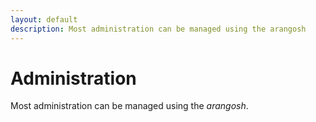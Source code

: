 ```yaml
---
layout: default
description: Most administration can be managed using the arangosh
---
```

Administration
==============

Most administration can be managed using the *arangosh*.